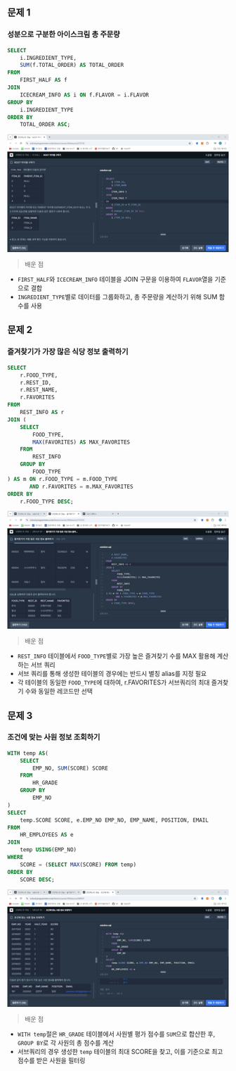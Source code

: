## 문제 1
### 성분으로 구분한 아이스크림 총 주문량

```sql
SELECT
    i.INGREDIENT_TYPE,
    SUM(f.TOTAL_ORDER) AS TOTAL_ORDER
FROM
    FIRST_HALF AS f
JOIN
    ICECREAM_INFO AS i ON f.FLAVOR = i.FLAVOR
GROUP BY
    i.INGREDIENT_TYPE
ORDER BY
    TOTAL_ORDER ASC;

```
![image](https://github.com/Seokxkyu/dartb/blob/main/sql/study/images/image5.png)


> 배운 점
- `FIRST_HALF`와 `ICECREAM_INFO` 테이블을 JOIN 구문을 이용하여 `FLAVOR`열을 기준으로 결합
- `INGREDIENT_TYPE`별로 데이터를 그룹화하고, 총 주문량을 계산하기 위해 SUM 함수를 사용


## 문제 2
### 즐겨찾기가 가장 많은 식당 정보 출력하기

```sql
SELECT
    r.FOOD_TYPE,
    r.REST_ID,
    r.REST_NAME,
    r.FAVORITES
FROM
    REST_INFO AS r
JOIN (
    SELECT
        FOOD_TYPE,
        MAX(FAVORITES) AS MAX_FAVORITES
    FROM
        REST_INFO
    GROUP BY
        FOOD_TYPE
) AS m ON r.FOOD_TYPE = m.FOOD_TYPE
       AND r.FAVORITES = m.MAX_FAVORITES
ORDER BY
    r.FOOD_TYPE DESC;

```
![image](https://github.com/Seokxkyu/dartb/blob/main/sql/study/images/image7.png)

> 배운 점
- `REST_INFO` 테이블에서 `FOOD_TYPE`별로 가장 높은 즐겨찾기 수를 MAX 활용해 계산하는 서브 쿼리
- 서브 쿼리를 통해 생성한 테이블의 경우에는 반드시 별칭 alias를 지정 필요
- 각 테이블의 동일한 `FOOD_TYPE`에 대하여, r.FAVORITES가 서브쿼리의 최대 즐겨찾기 수와 동일한 레코드만 선택


## 문제 3
### 조건에 맞는 사원 정보 조회하기

```sql
WITH temp AS(
    SELECT 
        EMP_NO, SUM(SCORE) SCORE
    FROM 
        HR_GRADE
    GROUP BY 
        EMP_NO
)
SELECT 
    temp.SCORE SCORE, e.EMP_NO EMP_NO, EMP_NAME, POSITION, EMAIL
FROM 
    HR_EMPLOYEES AS e
JOIN 
    temp USING(EMP_NO)
WHERE 
    SCORE = (SELECT MAX(SCORE) FROM temp)
ORDER BY   
    SCORE DESC;
```
![image](https://github.com/Seokxkyu/dartb/blob/main/sql/study/images/image8.png)

> 배운 점

- `WITH temp`절은 `HR_GRADE` 테이블에서 사원별 평가 점수를 `SUM`으로 합산한 후, `GROUP BY`로 각 사원의 총 점수를 계산
- 서브쿼리의 경우 생성한 `temp` 테이블의 최대 SCORE을 찾고, 이를 기준으로 최고 점수를 받은 사원을 필터링